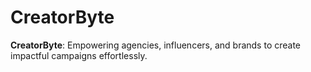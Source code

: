 # CreatorByte

**CreatorByte**: Empowering agencies, influencers, and brands to create impactful campaigns effortlessly.
